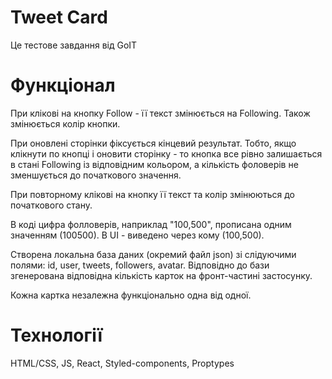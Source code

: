 # Tweet Card

Це тестове завдання від GoIT

# Функціонал

При клікові на кнопку Follow - її текст змінюється на Following. Також змінюється
колір кнопки.

При оновлені сторінки фіксується кінцевий результат. Тобто, якщо клікнути по
кнопці і оновити сторінку - то кнопка все рівно залишається в стані Following із
відповідним кольором, а кількість фоловерів не зменшується до початкового
значення.

При повторному клікові на кнопку її текст та колір змінюються до початкового
стану.

В коді цифра фолловерів, наприклад "100,500", прописана одним значенням
(100500). В UI - виведено через кому (100,500).

Створена локальна база даних (окремий файл json) зі слідуючими полями: id, user,
tweets, followers, avatar. Відповідно до бази згенерована відповідна кількість
карток на фронт-частині застосунку.

Кожна картка незалежна функціонально одна від одної.

# Технології

HTML/CSS, JS, React, Styled-components, Proptypes

